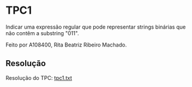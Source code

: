 # TPC1 
Indicar uma expressão regular que pode representar strings binárias que não contêm a substring "011".

Feito por A108400, Rita Beatriz Ribeiro Machado.

## Resolução
Resolução do TPC: [tpc1.txt](https://github.com/ritarm03/PLC2025/blob/main/TP1/tpc1.txt)
